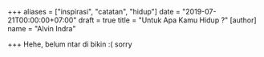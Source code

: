 +++
aliases = ["inspirasi", "catatan", "hidup"]
date = "2019-07-21T00:00:00+07:00"
draft = true
title = "Untuk Apa Kamu Hidup ?"
[author]
name = "Alvin Indra"

+++
Hehe, belum ntar di bikin :( sorry